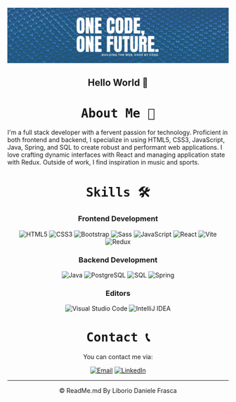 <!-- Banner -->
<p align="center">
  <img src="banner.png" alt="Banner">
</p>


<!-- Introduction -->
<h2 align="center">Hello World 👋</h2>

<!-- About Me -->
<h1 align="center"><tt>About Me 🚀</tt></h1>
<p>I'm a full stack developer with a fervent passion for technology. Proficient in both frontend and backend, I specialize in using HTML5, CSS3, JavaScript, Java, Spring, and SQL to create robust and performant web applications. I love crafting dynamic interfaces with React and managing application state with Redux. Outside of work, I find inspiration in music and sports.</p>

<!-- Skills -->
<h1 align="center"><tt>Skills 🛠️</tt></h1>

<!-- Frontend -->
<h3 align="center">Frontend Development</h3>
<p align="center">
  <img src="https://img.shields.io/badge/HTML5-E34F26?style=for-the-badge&logo=html5&logoColor=white" alt="HTML5">
  <img src="https://img.shields.io/badge/CSS3-1572B6?style=for-the-badge&logo=css3&logoColor=white" alt="CSS3">
  <img src="https://img.shields.io/badge/Bootstrap-563D7C?style=for-the-badge&logo=bootstrap&logoColor=white" alt="Bootstrap">
  <img src="https://img.shields.io/badge/Sass-CC6699?style=for-the-badge&logo=sass&logoColor=white" alt="Sass">
  <img src="https://img.shields.io/badge/JavaScript-F7DF1E?style=for-the-badge&logo=javascript&logoColor=black" alt="JavaScript">
  <img src="https://img.shields.io/badge/React-61DAFB?style=for-the-badge&logo=react&logoColor=white" alt="React">
  <img src="https://img.shields.io/badge/Vite-646CFF?style=for-the-badge&logo=vite&logoColor=white" alt="Vite">
  <img src="https://img.shields.io/badge/Redux-764ABC?style=for-the-badge&logo=redux&logoColor=white" alt="Redux">
</p>

<!-- Backend -->
<h3 align="center">Backend Development</h3>
<p align="center">
  <img src="https://img.shields.io/badge/Java-007396?style=for-the-badge&logo=java&logoWidth=40&logoColor=white" alt="Java">
  <img src="https://img.shields.io/badge/PostgreSQL-336791?style=for-the-badge&logo=postgresql&logoColor=white" alt="PostgreSQL">
  <img src="https://img.shields.io/badge/SQL-4479A1?style=for-the-badge&logo=postgresql&logoColor=white" alt="SQL">
  <img src="https://img.shields.io/badge/Spring-6DB33F?style=for-the-badge&logo=spring&logoColor=white" alt="Spring">
</p>

<!-- Editors -->
<h3 align="center">Editors</h3>
<p align="center">
  <img src="https://img.shields.io/badge/Visual%20Studio%20Code-007ACC?style=for-the-badge&logo=visual-studio-code&logoColor=white" alt="Visual Studio Code">
  <img src="https://img.shields.io/badge/IntelliJ%20IDEA-000000?style=for-the-badge&logo=intellij-idea&logoColor=white" alt="IntelliJ IDEA">
</p>

<!-- Contact -->
<h1 align="center"><tt>Contact 📞</tt></h1>
<p align="center">You can contact me via:</p>
<p align="center">
  <a href="mailto:frascaliboriodaniele@gmail.com"><img src="https://img.shields.io/badge/Email-D14836?style=for-the-badge&logo=gmail&logoColor=white" alt="Email"></a>
  <a href="https://www.linkedin.com/in/dano-fra"><img src="https://img.shields.io/badge/LinkedIn-0077B5?style=for-the-badge&logo=linkedin&logoColor=white" alt="LinkedIn"></a>
</p>

<!-- Footer -->
<hr/>
<p align="center">&copy; ReadMe.md By Liborio Daniele Frasca</p>
